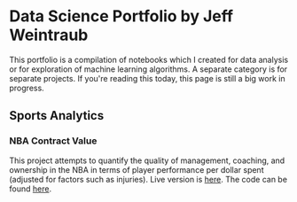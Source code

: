 # Data Science Portfolio by Jeff Weintraub

This portfolio is a compilation of notebooks which I created for data analysis or for exploration of machine learning algorithms. A separate category is for separate projects. If you're reading this today, this page is still a big work in progress.

## Sports Analytics

### NBA Contract Value

This project attempts to quantify the quality of management, coaching, and ownership in the NBA in terms of player performance per dollar spent (adjusted for factors such as injuries). Live version is [here](x). The code can be found [here](x).
